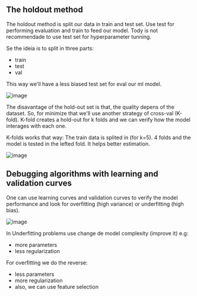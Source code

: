 ## The holdout method
The holdout method is split our data in train and test set. Use test for performing evaluation and train to feed our model. Tody is not recommendade to use test set for hyperparameter tunning.

Se the ideia is to split in three parts:

- train
- test
- val

This way we'll have a less biased test set for eval our ml model.

![image](https://github.com/user-attachments/assets/b8b93ec3-54a9-4f04-b53f-9fa79918b99e)

The disavantage of the hold-out set is that, the quality depens of the dataset. So, for minimize that we'll use another strategy of cross-val (K-fold). K-fold creates a hold-out for k folds and we can verify how the model interages with each one.

K-folds works that way: The train data is splited in (for k=5). 4 folds and the model is tested in the lefted fold. It helps better estimation.

![image](https://github.com/user-attachments/assets/5739e615-8f9e-45a8-8307-01d69cf2fb14)

## Debugging algorithms with learning and validation curves

One can use learning curves and validation curves to verify the model performance and look for overfitting (high variance) or underfitting (high bias).

![image](https://github.com/user-attachments/assets/fd97068f-1642-4240-b00a-529903ccf23c)

In Underfitting problems use change de model complexity (improve it) e.g:
- more parameters
- less regularization

 For overfitting we do the reverse:

 - less parameters
 - more regularization
 - also, we can use feature selection
